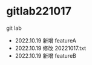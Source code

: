 # gitlab221017
git lab

- 2022.10.19 新增 featureA
- 2022.10.19 修改 20221017.txt
- 2022.10.19 新增 featureB